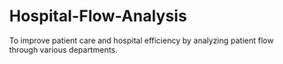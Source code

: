 # Hospital-Flow-Analysis
To improve patient care and hospital efficiency by analyzing patient flow through various departments.
